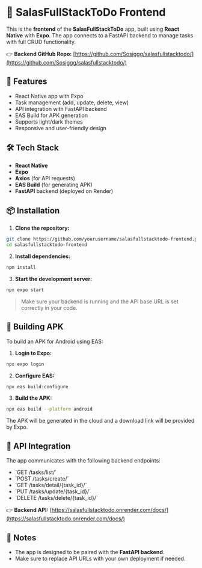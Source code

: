 # 📱 SalasFullStackToDo Frontend

This is the **frontend** of the **SalasFullStackToDo** app, built using **React Native** with **Expo**. The app connects to a FastAPI backend to manage tasks with full CRUD functionality.

👉 **Backend GitHub Repo:** [https://github.com/Sosiggg/salasfullstacktodo/](https://github.com/Sosiggg/salasfullstacktodo/)

## 🚀 Features

- React Native app with Expo  
- Task management (add, update, delete, view)  
- API integration with FastAPI backend  
- EAS Build for APK generation  
- Supports light/dark themes  
- Responsive and user-friendly design

## 🛠 Tech Stack

- **React Native**  
- **Expo**  
- **Axios** (for API requests)  
- **EAS Build** (for generating APK)  
- **FastAPI** backend (deployed on Render)

## 📦 Installation

1. **Clone the repository:**

```bash
git clone https://github.com/yourusername/salasfullstacktodo-frontend.git
cd salasfullstacktodo-frontend
```

2. **Install dependencies:**

```bash
npm install
```

3. **Start the development server:**

```bash
npx expo start
```

> Make sure your backend is running and the API base URL is set correctly in your code.

## 📱 Building APK

To build an APK for Android using EAS:

1. **Login to Expo:**

```bash
npx expo login
```

2. **Configure EAS:**

```bash
npx eas build:configure
```

3. **Build the APK:**

```bash
npx eas build --platform android
```

The APK will be generated in the cloud and a download link will be provided by Expo.

## 🔗 API Integration

The app communicates with the following backend endpoints:

- \`GET /tasks/list/\`  
- \`POST /tasks/create/\`  
- \`GET /tasks/detail/{task_id}/\`  
- \`PUT /tasks/update/{task_id}/\`  
- \`DELETE /tasks/delete/{task_id}/\`

👉 **Backend API:** [https://salasfullstacktodo.onrender.com/docs/](https://salasfullstacktodo.onrender.com/docs/)

## 📝 Notes

- The app is designed to be paired with the **FastAPI backend**.
- Make sure to replace API URLs with your own deployment if needed.
